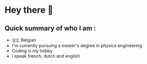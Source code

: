 # Hey there 👋

## Quick summary of who I am :

- 🇧🇪 Belgian
- I'm currently pursuing a master's degree in physics engineering
- Coding is my hobby
- I speak french, dutch and english
